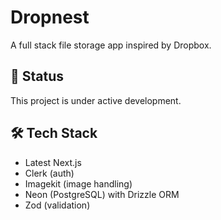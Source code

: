 # Dropnest

A full stack file storage app inspired by Dropbox.

## 🚧 Status

This project is under active development.

## 🛠 Tech Stack

- Latest Next.js  
- Clerk (auth)  
- Imagekit (image handling)  
- Neon (PostgreSQL) with Drizzle ORM  
- Zod (validation)  

